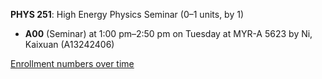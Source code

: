 **PHYS 251**: High Energy Physics Seminar (0–1 units, by 1)

- **A00** (Seminar) at 1:00 pm–2:50 pm on Tuesday at MYR-A 5623 by Ni, Kaixuan (A13242406)

[Enrollment numbers over time](./PHYS251.tsv)
